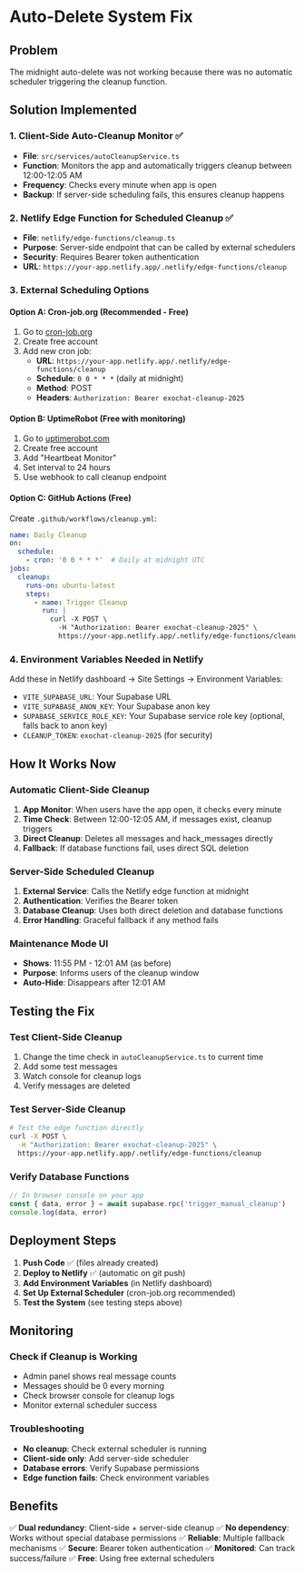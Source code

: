 # Auto-Delete System Fix

## Problem
The midnight auto-delete was not working because there was no automatic scheduler triggering the cleanup function.

## Solution Implemented

### 1. Client-Side Auto-Cleanup Monitor ✅
- **File**: `src/services/autoCleanupService.ts`
- **Function**: Monitors the app and automatically triggers cleanup between 12:00-12:05 AM
- **Frequency**: Checks every minute when app is open
- **Backup**: If server-side scheduling fails, this ensures cleanup happens

### 2. Netlify Edge Function for Scheduled Cleanup ✅
- **File**: `netlify/edge-functions/cleanup.ts`
- **Purpose**: Server-side endpoint that can be called by external schedulers
- **Security**: Requires Bearer token authentication
- **URL**: `https://your-app.netlify.app/.netlify/edge-functions/cleanup`

### 3. External Scheduling Options

#### Option A: Cron-job.org (Recommended - Free)
1. Go to [cron-job.org](https://cron-job.org/)
2. Create free account
3. Add new cron job:
   - **URL**: `https://your-app.netlify.app/.netlify/edge-functions/cleanup`
   - **Schedule**: `0 0 * * *` (daily at midnight)
   - **Method**: POST
   - **Headers**: `Authorization: Bearer exochat-cleanup-2025`

#### Option B: UptimeRobot (Free with monitoring)
1. Go to [uptimerobot.com](https://uptimerobot.com/)
2. Create free account
3. Add "Heartbeat Monitor"
4. Set interval to 24 hours
5. Use webhook to call cleanup endpoint

#### Option C: GitHub Actions (Free)
Create `.github/workflows/cleanup.yml`:
```yaml
name: Daily Cleanup
on:
  schedule:
    - cron: '0 0 * * *'  # Daily at midnight UTC
jobs:
  cleanup:
    runs-on: ubuntu-latest
    steps:
      - name: Trigger Cleanup
        run: |
          curl -X POST \
            -H "Authorization: Bearer exochat-cleanup-2025" \
            https://your-app.netlify.app/.netlify/edge-functions/cleanup
```

### 4. Environment Variables Needed in Netlify

Add these in Netlify dashboard → Site Settings → Environment Variables:

- `VITE_SUPABASE_URL`: Your Supabase URL
- `VITE_SUPABASE_ANON_KEY`: Your Supabase anon key
- `SUPABASE_SERVICE_ROLE_KEY`: Your Supabase service role key (optional, falls back to anon key)
- `CLEANUP_TOKEN`: `exochat-cleanup-2025` (for security)

## How It Works Now

### Automatic Client-Side Cleanup
1. **App Monitor**: When users have the app open, it checks every minute
2. **Time Check**: Between 12:00-12:05 AM, if messages exist, cleanup triggers
3. **Direct Cleanup**: Deletes all messages and hack_messages directly
4. **Fallback**: If database functions fail, uses direct SQL deletion

### Server-Side Scheduled Cleanup
1. **External Service**: Calls the Netlify edge function at midnight
2. **Authentication**: Verifies the Bearer token
3. **Database Cleanup**: Uses both direct deletion and database functions
4. **Error Handling**: Graceful fallback if any method fails

### Maintenance Mode UI
- **Shows**: 11:55 PM - 12:01 AM (as before)
- **Purpose**: Informs users of the cleanup window
- **Auto-Hide**: Disappears after 12:01 AM

## Testing the Fix

### Test Client-Side Cleanup
1. Change the time check in `autoCleanupService.ts` to current time
2. Add some test messages
3. Watch console for cleanup logs
4. Verify messages are deleted

### Test Server-Side Cleanup
```bash
# Test the edge function directly
curl -X POST \
  -H "Authorization: Bearer exochat-cleanup-2025" \
  https://your-app.netlify.app/.netlify/edge-functions/cleanup
```

### Verify Database Functions
```javascript
// In browser console on your app
const { data, error } = await supabase.rpc('trigger_manual_cleanup')
console.log(data, error)
```

## Deployment Steps

1. **Push Code** ✅ (files already created)
2. **Deploy to Netlify** ✅ (automatic on git push)
3. **Add Environment Variables** (in Netlify dashboard)
4. **Set Up External Scheduler** (cron-job.org recommended)
5. **Test the System** (see testing steps above)

## Monitoring

### Check if Cleanup is Working
- Admin panel shows real message counts
- Messages should be 0 every morning
- Check browser console for cleanup logs
- Monitor external scheduler success

### Troubleshooting
- **No cleanup**: Check external scheduler is running
- **Client-side only**: Add server-side scheduler
- **Database errors**: Verify Supabase permissions
- **Edge function fails**: Check environment variables

## Benefits

✅ **Dual redundancy**: Client-side + server-side cleanup
✅ **No dependency**: Works without special database permissions
✅ **Reliable**: Multiple fallback mechanisms
✅ **Secure**: Bearer token authentication
✅ **Monitored**: Can track success/failure
✅ **Free**: Using free external schedulers